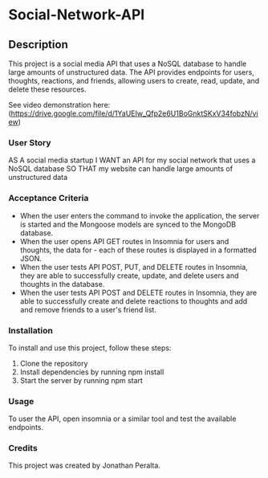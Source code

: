# Social-Network-API

## Description
This project is a social media API that uses a NoSQL database to handle large amounts of unstructured data. The API provides endpoints for users, thoughts, reactions, and friends, allowing users to create, read, update, and delete these resources.

See video demonstration here: (https://drive.google.com/file/d/1YaUEIw_Qfp2e6U1BoGnktSKxV34fobzN/view)

### User Story
AS A social media startup
I WANT an API for my social network that uses a NoSQL database
SO THAT my website can handle large amounts of unstructured data


### Acceptance Criteria
-   When the user enters the command to invoke the application, the server is started and the Mongoose models are synced to the MongoDB database.
-   When the user opens API GET routes in Insomnia for users and thoughts, the data for - each of these routes is displayed in a formatted JSON.
-   When the user tests API POST, PUT, and DELETE routes in Insomnia, they are able to successfully create, update, and delete users and thoughts in the database.
-   When the user tests API POST and DELETE routes in Insomnia, they are able to successfully create and delete reactions to thoughts and add and remove friends to a user's friend list.

### Installation
To install and use this project, follow these steps:

1. Clone the repository
2. Install dependencies by running npm install
3. Start the server by running npm start


### Usage
To user the API, open insomnia or a similar tool and test the available endpoints.

### Credits
This project was created by Jonathan Peralta.